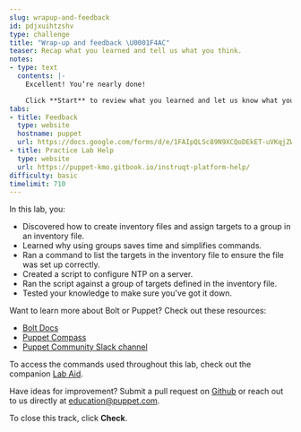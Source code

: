 ```yaml
---
slug: wrapup-and-feedback
id: pdjxuihtzshv
type: challenge
title: "Wrap-up and feedback \U0001F4AC"
teaser: Recap what you learned and tell us what you think.
notes:
- type: text
  contents: |-
    Excellent! You’re nearly done!

    Click **Start** to review what you learned and let us know what you thought of this track.
tabs:
- title: Feedback
  type: website
  hostname: puppet
  url: https://docs.google.com/forms/d/e/1FAIpQLSc89N9XCQoDEkET-uVKqjZWGnqMw0IbzZeeuuCKcoQk5oXr0g/viewform?embedded=true
- title: Practice Lab Help
  type: website
  url: https://puppet-kmo.gitbook.io/instruqt-platform-help/
difficulty: basic
timelimit: 710
---
```

In this lab, you:
 - Discovered how to create inventory files and assign targets to a group in an inventory file.
 - Learned why using groups saves time and simplifies commands.
 - Ran a command to list the targets in the inventory file to ensure the file was set up correctly.
 - Created a script to configure NTP on a server.
 - Ran the script against a group of targets defined in the inventory file.
 - Tested your knowledge to make sure you've got it down.

Want to learn more about Bolt or Puppet? Check out these resources:
- [Bolt Docs](https://puppet.com/docs/bolt/latest/bolt.html)
- [Puppet Compass](https://learn.puppet.com/)
- [Puppet Community Slack channel](https://slack.puppet.com/)

To access the commands used throughout this lab, check out the companion [Lab Aid](https://puppet-kmo.gitbook.io/lab-aids/-MZKPjwKRKKFuXxxy7ge/build-a-bolt-inventory-file-on-linux).

Have ideas for improvement? Submit a pull request on [Github](https://github.com/puppetlabs/puppet-practice-labs/tree/main/build-a-bolt-inventory-file-on-linux) or reach out to us directly at <a href="mailto:education@puppet.com">education@puppet.com</a>.

To close this track, click **Check**.
